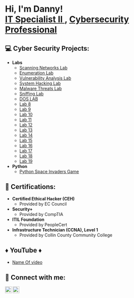 <h1>Hi, I'm Danny! <br/><a href="https://github.com/DannyRRios">IT Specialist II </a>, <a href="https://www.linkedin.com/in/danny-rangel-rios/">Cybersecurity Professional</a></h1>

<h2>💻 Cyber Security Projects:</h2>

- <b>Labs</b>
  - [Scanning Networks Lab](https://github.com/DannyRRios/Scanning-Networks-Lab/tree/main)
  - [Enumeration Lab](https://github.com/DannyRRios/Enumeration-Lab/tree/main)
  - [Vulnerability Analysis Lab](https://github.com/DannyRRios/Vulnerability-Analysis)
  - [System Hacking Lab](https://github.com/DannyRRios/System-Hacking)
  - [Malware Threats Lab](https://github.com/DannyRRios/Malware-Threats/tree/main)
  - [Sniffing Lab](https://github.com/DannyRRios/Sniffing)
  - [DOS LAB](https://github.com/DannyRRios/DOS/tree/main)
  - [Lab 8](https://github.com/DannyRRios/CEH-Lab-2/tree/main)
  - [Lab 9](https://github.com/DannyRRios/CEH-Lab-2/tree/main)
  - [Lab 10](https://github.com/DannyRRios/CEH-Lab-2/tree/main)
  - [Lab 11](https://github.com/DannyRRios/CEH-Lab-2/tree/main)
  - [Lab 12](https://github.com/DannyRRios/CEH-Lab-2/tree/main)
  - [Lab 13](https://github.com/DannyRRios/CEH-Lab-2/tree/main)
  - [Lab 14](https://github.com/DannyRRios/CEH-Lab-2/tree/main)
  - [Lab 15](https://github.com/DannyRRios/CEH-Lab-2/tree/main)
  - [Lab 16](https://github.com/DannyRRios/CEH-Lab-2/tree/main)
  - [Lab 17](https://github.com/DannyRRios/CEH-Lab-2/tree/main)
  - [Lab 18](https://github.com/DannyRRios/CEH-Lab-2/tree/main)
  - [Lab 19](https://github.com/DannyRRios/CEH-Lab-2/tree/main)
- <b>Python</b>
  - [Python Space Invaders Game](https://github.com/DannyRRios/Python-Space-Invaders-Game)

<h2>📃 Certifications:</h2>

- <b>Certified Ethical Hacker (CEH)</b>
   - Provided by EC Council
- <b>Security+ </b>
   - Provided by CompTIA
- <b>ITIL Foundation</b>
   - Provided by PeopleCert
- <b>Infrastructure Technician (CCNA), Level 1</b>
   - Provided by Collin County Community College
  
<h2>♦️ YouTube ♦️ </h2>

- [Name Of video ](https://www.youtube.com/watch?v=a83ASGn_V_s)

<h2> 📡 Connect with me:</h2>

[<img align="left" alt="JoshMadakor | YouTube" width="22px" src="https://cdn.jsdelivr.net/npm/simple-icons@v3/icons/youtube.svg" />][youtube]
[<img align="left" alt="JoshMadakor | LinkedIn" width="22px" src="https://cdn.jsdelivr.net/npm/simple-icons@v3/icons/linkedin.svg" />][linkedin]


[youtube]: https://www.youtube.com/c/joshmadakor
[linkedin]: https://www.linkedin.com/in/danny-rangel-rios/

<!--
**joshmadakor1/joshmadakor1** is a ✨ _special_ ✨ repository because its `README.md` (this file) appears on your GitHub profile.

Here are some ideas to get you started:

- 🔭 I’m currently working on ...
- 🌱 I’m currently learning ...
- 👯 I’m looking to collaborate on ...
- 🤔 I’m looking for help with ...
- 💬 Ask me about ...
- 📫 How to reach me: ...
- 😄 Pronouns: ...
- ⚡ Fun fact: ...
-->
